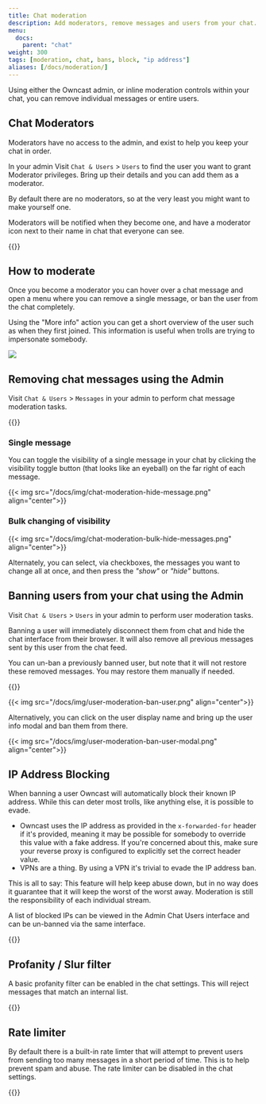 ```yaml
---
title: Chat moderation
description: Add moderators, remove messages and users from your chat.
menu:
  docs:
    parent: "chat"
weight: 300
tags: [moderation, chat, bans, block, "ip address"]
aliases: [/docs/moderation/]
---
```


Using either the Owncast admin, or inline moderation controls within your chat, you can remove individual messages or entire users.

## Chat Moderators

Moderators have no access to the admin, and exist to help you keep your chat in order.

In your admin Visit `Chat & Users` > `Users` to find the user you want to grant Moderator privileges.
Bring up their details and you can add them as a moderator.

By default there are no moderators, so at the very least you might want to make yourself one.

Moderators will be notified when they become one, and have a moderator icon next to their name in chat
that everyone can see.

{{<versionsupport feature="Moderation" version="0.0.11">}}

## How to moderate

Once you become a moderator you can hover over a chat message and open a menu where you can remove a single message,
or ban the user from the chat completely.

Using the "More info" action you can get a short overview of the user such as when they first joined. This information
is useful when trolls are trying to impersonate somebody.

<img src="/images/moderator-menu.png"/>

## Removing chat messages using the Admin

Visit `Chat & Users` > `Messages` in your admin to perform chat message moderation tasks.

{{<versionsupport feature="Chat message moderation" version="0.0.5">}}

### Single message

You can toggle the visibility of a single message in your chat by clicking the visibility toggle button (that looks like an eyeball) on the far right of each message.

{{< img src="/docs/img/chat-moderation-hide-message.png" align="center">}}

### Bulk changing of visibility

{{< img src="/docs/img/chat-moderation-bulk-hide-messages.png" align="center">}}

Alternately, you can select, via checkboxes, the messages you want to change all at once, and then press the _"show"_ or _"hide"_ buttons.

## Banning users from your chat using the Admin

Visit `Chat & Users` > `Users` in your admin to perform user moderation tasks.

Banning a user will immediately disconnect them from chat and hide the chat interface from their browser. It will also remove all previous messages sent by this user from the chat feed.

You can un-ban a previously banned user, but note that it will not restore these removed messages. You may restore them manually if needed.

{{<versionsupport feature="Chat user moderation" version="0.0.8">}}

{{< img src="/docs/img/user-moderation-ban-user.png" align="center">}}

Alternatively, you can click on the user display name and bring up the user info modal and ban them from there.

{{< img src="/docs/img/user-moderation-ban-user-modal.png" align="center">}}

## IP Address Blocking

When banning a user Owncast will automatically block their known IP address. While this can deter most trolls,
like anything else, it is possible to evade.

- Owncast uses the IP address as provided in the `x-forwarded-for` header if it's provided, meaning it may be possible
  for somebody to override this value with a fake address. If you're concerned about this, make sure your reverse proxy
  is configured to explicitly set the correct header value.
- VPNs are a thing. By using a VPN it's trivial to evade the IP address ban.

This is all to say: This feature will help keep abuse down, but in no way does it guarantee that it will keep the
worst of the worst away. Moderation is still the responsibility of each individual stream.

A list of blocked IPs can be viewed in the Admin Chat Users interface and can be un-banned via the same interface.

{{<versionsupport feature="IP address bans" version="0.0.12">}}

## Profanity / Slur filter

A basic profanity filter can be enabled in the chat settings. This will reject messages that match an internal list.

{{<versionsupport feature="Profanity filter" version="0.2.0">}}

## Rate limiter

By default there is a built-in rate limter that will attempt to prevent users from sending too many messages in a short period of time. This is to help prevent spam and abuse. The rate limiter can be disabled in the chat settings.

{{<versionsupport feature="Disabling rate limiter" version="0.2.0">}}
